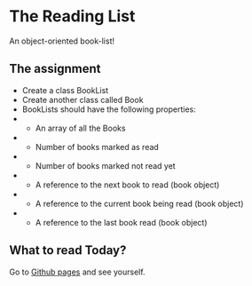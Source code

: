 # The Reading List

An object-oriented book-list!

## The assignment

- Create a class BookList
- Create another class called Book
- BookLists should have the following properties:
- - An array of all the Books
- - Number of books marked as read
- - Number of books marked not read yet
- - A reference to the next book to read (book object)
- - A reference to the current book being read (book object)
- - A reference to the last book read (book object)

## What to read Today?

Go to [Github pages](https://widukin.github.io/theReadingList/) and see yourself.
